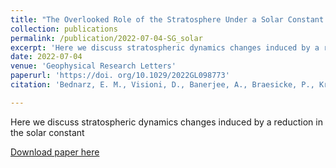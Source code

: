 ```yaml
---
title: "The Overlooked Role of the Stratosphere Under a Solar Constant Reduction"
collection: publications
permalink: /publication/2022-07-04-SG_solar
excerpt: 'Here we discuss stratospheric dynamics changes induced by a reduction in the solar constant'
date: 2022-07-04
venue: 'Geophysical Research Letters'
paperurl: 'https://doi. org/10.1029/2022GL098773'
citation: 'Bednarz, E. M., Visioni, D., Banerjee, A., Braesicke, P., Kravitz, B., and MacMartin, D. G. (2022). The overlooked role of the stratosphere under a solar constant reduction. Geophysical Research Letters, 49, e2022GL098773'

---
```

Here we discuss stratospheric dynamics changes induced by a reduction in the solar constant

[Download paper here](https://agupubs.onlinelibrary.wiley.com/doi/epdf/10.1029/2022GL098773)